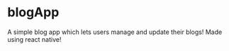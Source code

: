 # blogApp

A simple blog app which lets users manage and update their blogs! Made using react native!
